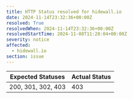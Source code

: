```yaml
---
title: HTTP Status resolved for hidewall.io
date: 2024-11-14T23:32:36+00:00Z
resolved: True
resolvedWhen: 2024-11-14T23:32:36+00:00Z
resolvedStartTime: 2024-11-08T11:28:04+00:00Z
severity: notice
affected:
  - hidewall.io
section: issue
---
```


| Expected Statuses | Actual Status  |
|-------------------|----------------|
| 200, 301, 302, 403 | 403 |
